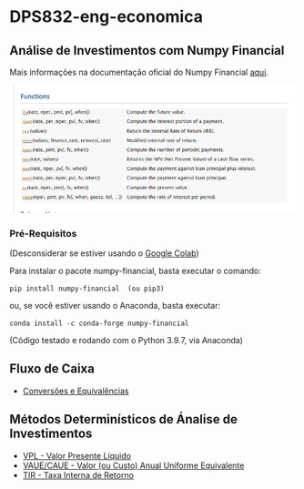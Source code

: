 # DPS832-eng-economica

## Análise de Investimentos com Numpy Financial

Mais informações na documentação oficial do Numpy Financial [aqui](https://numpy.org/numpy-financial/dev/).

![image](resources/numpy-financial.png)

### Pré-Requisitos

(Desconsiderar se estiver usando o [Google Colab](https://colab.research.google.com/))

Para instalar o pacote numpy-financial, basta executar o comando:

    pip install numpy-financial  (ou pip3)

ou, se você estiver usando o Anaconda, basta executar:

    conda install -c conda-forge numpy-financial

(Código testado e rodando com o Python 3.9.7, via Anaconda)

## Fluxo de Caixa

* [Conversões e Equivalências](fluxo.ipynb)

## Métodos Determinísticos de Ánalise de Investimentos

* [VPL - Valor Presente Líquido](vpl.ipynb)
* [VAUE/CAUE - Valor (ou Custo) Anual Uniforme Equivalente](vaue.ipynb)
* [TIR - Taxa Interna de Retorno](tir.ipynb)
  